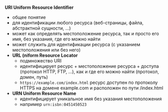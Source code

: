 **URI Uniform Resource Identifier**
* общее понятие
* для идентификации любого ресурса (веб-страницы, файла, абстрактной сущности, ...)
* может как определять местоположение ресурса, так и просто его имя, без указания, где его можно найти
* может служить для идентификации ресурса (с указанием местоположения или без него)
* **URL (niform Resource Locator**
  + подмножество URI
  + идентифицирует ресурс + местоположение ресурса + доступа (протокол HTTP, FTP, ...), как и где его можно найти (протокол, домен, путь)
  + `https://example.com/index.html` ресурс доступен по протоколу HTTPS на домене example.com и расположен по пути /index.html
* **URN Uniform Resource Name**
  + идентифицирует уникальное имя без указания местоположения
  + например `urn:isbn:0451450523` 
